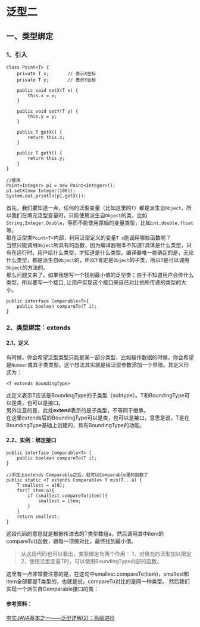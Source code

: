 # 泛型二

## 一、类型绑定

### 1、引入
```
class Point<T> {
    private T x;       // 表示X坐标
    private T y;       // 表示Y坐标

    public void setX(T x) {
        this.x = x;
    }

    public void setY(T y) {
        this.y = y;
    }

    public T getX() {
        return this.x;
    }

    public T getY() {
        return this.y;
    }
}

//使用
Point<Integer> p1 = new Point<Integer>();
p1.setX(new Integer(100));
System.out.println(p1.getX());
```

首先，我们要知道一点，任何的泛型变量（比如这里的`T`）都是派生自`Object`，所以我们在填充泛型变量时，只能使用派生自`Object`的类，比如`String,Integer,Double`，等而不能使用原始的变量类型，比如`int,double,float`等。
<br>
那在泛型类`Point<T>`内部，利用泛型定义的变量`T x`能调用哪些函数呢？
<br>
当然只能调用`Object`所具有的函数，因为编译器根本不知道`T`具体是什么类型，只有在运行时，用户给什么类型，才知道是什么类型。编译器唯一能确定的是，无论什么类型，都是派生自`Object`的，所以`T`肯定是`Object`的子类，所以`T`是可以调用`Object`的方法的。
<br>
那么问题又来了，如果我想写一个找到最小值的泛型类；由于不知道用户会传什么类型，所以要写一个接口, 让用户实现这个接口来自已对比他所传递的类型的大小。
```
public interface Comparable<T>{
    public boolean compareTo(T i);
}
```

### 2、类型绑定：extends

#### 2.1、定义
有时候，你会希望泛型类型只能是某一部分类型，比如操作数据的时候，你会希望是`Number`或其子类类型。这个想法其实就是给泛型参数添加一个界限。其定义形式为：
```
<T extends BoundingType>
```
此定义表示T应该是BoundingType的子类型（subtype）。T和BoundingType可以是类，也可以是接口。
<br>
另外注意的是，此处**extend**表示的是子类型，不等同于继承。
<br>
在这里extends后的BoundingType可以是类，也可以是接口，意思是说，T是在BoundingType基础上创建的，具有BoundingType的功能。

#### 2.2、实例：绑定接口
```
public interface Comparable<T> {
    public boolean compareTo(T i);
}

//添加上extends Comparable之后，就可以Comparable里的函数了
public static <T extends Comparable> T min(T...a) {
    T smallest = a[0];
    for(T item:a){
        if (smallest.compareTo(item)){
            smallest = item;
        }
    }
    return smallest;
}
```
这段代码的意思就是根据传进去的T类型数组a，然后调用其中item的compareTo()函数，跟每一项做对比，最终找到最小值。
<br>

>从这段代码也可以看出，类型绑定有两个作用：
>1、对填充的泛型加以限定 
>2、使用泛型变量T时，可以使用BoundingType内部的函数。

这里有一点非常要注意的是，在这句中smallest.compareTo(item)，smallest和item全部都是T类型的，也就是说，compareTo对比的是同一种类型。
然后我们实现一个派生自Comparable接口的类：



#### 参考资料：
[夯实JAVA基本之一——泛型详解(2)：高级进阶](https://blog.csdn.net/harvic880925/article/details/49883589)
